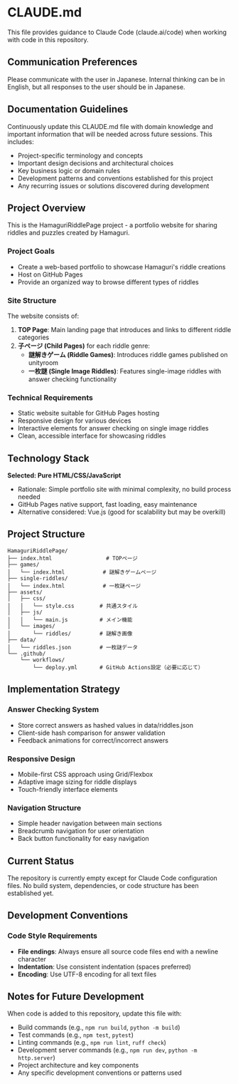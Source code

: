 # CLAUDE.md

This file provides guidance to Claude Code (claude.ai/code) when working with code in this repository.

## Communication Preferences

Please communicate with the user in Japanese. Internal thinking can be in English, but all responses to the user should be in Japanese.

## Documentation Guidelines

Continuously update this CLAUDE.md file with domain knowledge and important information that will be needed across future sessions. This includes:
- Project-specific terminology and concepts
- Important design decisions and architectural choices
- Key business logic or domain rules
- Development patterns and conventions established for this project
- Any recurring issues or solutions discovered during development

## Project Overview

This is the HamaguriRiddlePage project - a portfolio website for sharing riddles and puzzles created by Hamaguri.

### Project Goals
- Create a web-based portfolio to showcase Hamaguri's riddle creations
- Host on GitHub Pages
- Provide an organized way to browse different types of riddles

### Site Structure
The website consists of:
1. **TOP Page**: Main landing page that introduces and links to different riddle categories
2. **子ページ (Child Pages)** for each riddle genre:
   - **謎解きゲーム (Riddle Games)**: Introduces riddle games published on unityroom
   - **一枚謎 (Single Image Riddles)**: Features single-image riddles with answer checking functionality

### Technical Requirements
- Static website suitable for GitHub Pages hosting
- Responsive design for various devices
- Interactive elements for answer checking on single image riddles
- Clean, accessible interface for showcasing riddles

## Technology Stack

**Selected: Pure HTML/CSS/JavaScript**
- Rationale: Simple portfolio site with minimal complexity, no build process needed
- GitHub Pages native support, fast loading, easy maintenance
- Alternative considered: Vue.js (good for scalability but may be overkill)

## Project Structure

```
HamaguriRiddlePage/
├── index.html                 # TOPページ
├── games/
│   └── index.html            # 謎解きゲームページ  
├── single-riddles/
│   └── index.html            # 一枚謎ページ
├── assets/
│   ├── css/
│   │   └── style.css        # 共通スタイル
│   ├── js/
│   │   └── main.js          # メイン機能
│   └── images/
│       └── riddles/         # 謎解き画像
├── data/
│   └── riddles.json         # 一枚謎データ
└── .github/
    └── workflows/
        └── deploy.yml       # GitHub Actions設定（必要に応じて）
```

## Implementation Strategy

### Answer Checking System
- Store correct answers as hashed values in data/riddles.json
- Client-side hash comparison for answer validation
- Feedback animations for correct/incorrect answers

### Responsive Design
- Mobile-first CSS approach using Grid/Flexbox
- Adaptive image sizing for riddle displays
- Touch-friendly interface elements

### Navigation Structure
- Simple header navigation between main sections
- Breadcrumb navigation for user orientation
- Back button functionality for easy navigation

## Current Status

The repository is currently empty except for Claude Code configuration files. No build system, dependencies, or code structure has been established yet.

## Development Conventions

### Code Style Requirements
- **File endings**: Always ensure all source code files end with a newline character
- **Indentation**: Use consistent indentation (spaces preferred)
- **Encoding**: Use UTF-8 encoding for all text files

## Notes for Future Development

When code is added to this repository, update this file with:
- Build commands (e.g., `npm run build`, `python -m build`)
- Test commands (e.g., `npm test`, `pytest`)
- Linting commands (e.g., `npm run lint`, `ruff check`)
- Development server commands (e.g., `npm run dev`, `python -m http.server`)
- Project architecture and key components
- Any specific development conventions or patterns used
